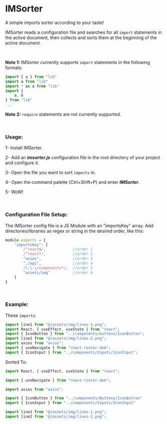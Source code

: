 
# IMSorter
A simple imports sorter according to your taste!

IMSorter reads a configuration file and searches for all ```import``` statements in the active document, then collects and sorts them at the beginning of the active document.

<br/>

**Note 1:** IMSorter currently supports ```import``` statements in the following formats:

```javascript
import { a } from "lib"
import a from "lib"
import * as a from "lib"
import {
    a, b
} from "lib"
...
```

**Note 2:** ```require``` statements are not currently supported.

<br/>

### **Usage**: 

1- Install IMSorter.

2- Add an ***imsorter.js*** configuration file in the root directory of your project and configure it.

3- Open the file you want to sort ```imports``` in.

4- Open the command palette (Ctrl+Shift+P) and enter ***IMSorter***.

5- WoW!

<br/>

### **Configuration File Setup:**

The IMSorter config file is a JS Module with an "importsKey" array. Add directories/libraries as regex or string in the desired order, like this:

```js
module.exports = {
    "importsKey": [
        /^react$/,            //order 1
        /^react*/,            //order 2
        "axios",              //order 3
        "./api",              //order 4
        /\.\.\/components*/,  //order 5
        "assets/img"          //order 6
    ]
}
```
<br/>

### **Example:**

These ```imports```:
```js
import line1 from "@/assets/img/lines-1.png";
import React, { useEffect, useState } from "react";
import { IconButton } from "../components/buttons/IconButton";
import line2 from "@/assets/img/lines-2.png";
import axios from "axios";
import { useNavigate } from "react-router-dom";
import { IconInput } from "../components/Inputs/IconInput";
```

Sorted To:
```js
import React, { useEffect, useState } from "react";

import { useNavigate } from "react-router-dom";

import axios from "axios";

import { IconButton } from "../components/Buttons/IconButton"
import { IconInput } from "../components/Inputs/IconInput"

import line1 from "@/assets/img/lines-1.png";
import line2 from "@/assets/img/lines-2.png";
```
